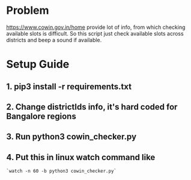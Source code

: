 
# Problem 

https://www.cowin.gov.in/home provide lot of info, from which checking available slots is difficult.
So this script just check available slots across districts and beep a sound if available.

# Setup Guide

## 1. pip3 install -r requirements.txt

## 2. Change districtIds info, it's hard coded for Bangalore regions

## 3. Run python3 cowin_checker.py

## 4. Put this in linux watch command like
    `watch -n 60 -b python3 cowin_checker.py`
